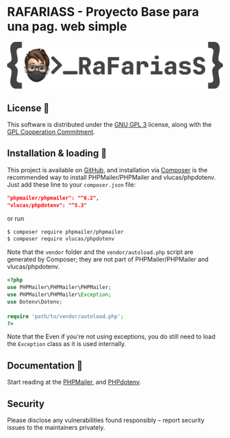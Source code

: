 # RAFARIASS - Proyecto Base para una pag. web simple
![RaFariasS](https://github.com/rafariass/personal-project/blob/main/rafariass-full.png)

## License 📄
This software is distributed under the [GNU GPL 3](https://www.gnu.org/licenses/gpl-3.0.html) license, along with the [GPL Cooperation Commitment](https://gplcc.github.io/gplcc/).

## Installation & loading 🔧
This project is available on [GitHub](https://github.com/rafariass/base-project), and installation via  [Composer](https://getcomposer.org) is the recommended way to install PHPMailer/PHPMailer and vlucas/phpdotenv. Just add these line to your `composer.json` file:

```json
"phpmailer/phpmailer": "^6.2",
"vlucas/phpdotenv": "^5.3"
```
or run

```sh
$ composer require phpmailer/phpmailer
$ composer require vlucas/phpdotenv
```
Note that the `vendor` folder and the `vendor/autoload.php` script are generated by Composer; they are not part of PHPMailer/PHPMailer and vlucas/phpdotenv.

```php
<?php
use PHPMailer\PHPMailer\PHPMailer;
use PHPMailer\PHPMailer\Exception;
use Dotenv\Dotenv;

require 'path/to/vendor/autoload.php';
?>
```
Note that the Even if you're not using exceptions, you do still need to load the `Exception` class as it is used internally.

## Documentation 📖
Start reading at the [PHPMailer](https://github.com/PHPMailer/PHPMailer), and [PHPdotenv](https://github.com/vlucas/phpdotenv).

## Security
Please disclose any vulnerabilities found responsibly – report security issues to the maintainers privately.
